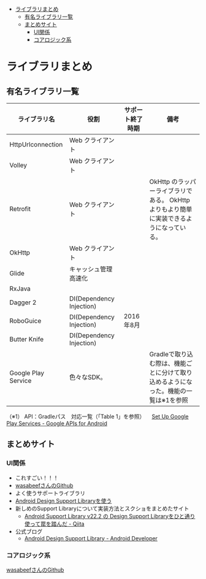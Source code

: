 <!-- TOC START min:1 max:3 link:true asterisk:false update:true -->
- [ライブラリまとめ](#ライブラリまとめ)
  - [有名ライブラリ一覧](#有名ライブラリ一覧)
  - [まとめサイト](#まとめサイト)
    - [UI関係](#ui関係)
    - [コアロジック系](#コアロジック系)
<!-- TOC END -->


# ライブラリまとめ

## 有名ライブラリ一覧

| ライブラリ名        | 役割                     | サポート終了時期 | 備考                                                                                    |
|---------------------|--------------------------|------------------|-----------------------------------------------------------------------------------------|
| HttpUrlconnection   | Web クライアント         |                  |                                                                                         |
| Volley              | Web クライアント         |                  |                                                                                         |
| Retrofit            | Web クライアント         |                  | OkHttp のラッパーライブラリである。 OkHttp よりもより簡単に実装できるようになっている。 |
| OkHttp              | Web クライアント         |                  |                                                                                         |
| Glide               | キャッシュ管理高速化     |                  |                                                                                         |
| RxJava              |                          |                  |                                                                                         |
| Dagger 2            | DI(Dependency Injection) |                  |                                                                                         |
| RoboGuice           | DI(Dependency Injection) | 2016年8月        |                                                                                         |
| Butter Knife        | DI(Dependency Injection) |                  |                                                                                         |
| Google Play Service | 色々なSDK。              |                  | Gradleで取り込む際は、機能ごとに分けて取り込めるようになった。機能の一覧は※1を参照      |

（※1）
API：Gradleパス　対応一覧（「Table 1」を参照）
　[Set Up Google Play Services - Google APIs for Android](https://developers.google.com/android/guides/setup)

## まとめサイト

### UI関係

-   これすごい！！！
  - [wasabeefさんのGithub](https://github.com/wasabeef/awesome-android-ui)
-   よく使うサポートライブラリ
  - [Android Design Support Libraryを使う](https://tech.recruit-mp.co.jp/design/post-5165/)
- 新しめのSupport Libraryについて実装方法とスクショをまとめたサイト
  - [Android Support Library v22.2 の Design Support Libraryをひと通り使って罠を踏んだ - Qiita](https://qiita.com/matsujun/items/b03556ceab5cec258c2c)
- 公式ブログ
  - [Android Design Support Library - Android Developer](https://android-developers.googleblog.com/2015/05/android-design-support-library.html)

### コアロジック系

[wasabeefさんのGithub](https://github.com/wasabeef/awesome-android-libraries)
